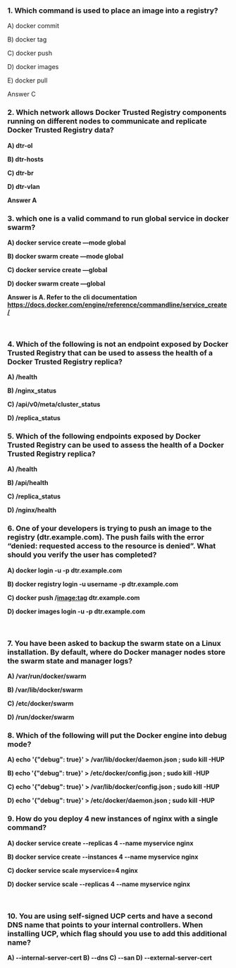 ### 1. Which command is used to place an image into a registry?

A) docker commit

B) docker tag

C) docker push

D) docker images

E) docker pull

Answer C 
<b>

### 2. Which network allows Docker Trusted Registry components running on different nodes to communicate and replicate Docker Trusted Registry data?

A) dtr-ol

B) dtr-hosts

C) dtr-br

D) dtr-vlan

Answer A 
<br>

### 3. which one is a valid command to run global service in docker swarm?

A) docker service create —mode global

B) docker swarm create —mode global

C) docker service create —global

D) docker swarm create —global

Answer is A. Refer to the cli documentation 
https://docs.docker.com/engine/reference/commandline/service_create/

<br>

### 4. Which of the following is not an endpoint exposed by Docker Trusted Registry that can be used to assess the health of a Docker Trusted Registry replica?

A) /health

B) /nginx_status

C) /api/v0/meta/cluster_status

D) /replica_status

### 5. Which of the following endpoints exposed by Docker Trusted Registry can be used to assess the health of a Docker Trusted Registry replica?

A) /health

B) /api/health

C) /replica_status

D) /nginx/health

### 6. One of your developers is trying to push an image to the registry (dtr.example.com). The push fails with the error “denied: requested access to the resource is denied”. What should you verify the user has completed?

A) docker login -u <username> -p <password> dtr.example.com

B) docker registry login -u username -p <password> dtr.example.com

C) docker push <username>/<image:tag> dtr.example.com

D) docker images login -u <username> -p <password> dtr.example.com

<br>

### 7. You have been asked to backup the swarm state on a Linux installation. By default, where do Docker manager nodes store the swarm state and manager logs?

A) /var/run/docker/swarm

B) /var/lib/docker/swarm

C) /etc/docker/swarm

D) /run/docker/swarm
<br>

### 8. Which of the following will put the Docker engine into debug mode?
A) echo '{"debug": true}' > /var/lib/docker/daemon.json ; sudo kill -HUP <pid of
dockerd>

B) echo '{"debug": true}' > /etc/docker/config.json ; sudo kill -HUP <pid of
dockerd>

C) echo '{"debug": true}' > /var/lib/docker/config.json ; sudo kill -HUP <pid of
dockerd>

D) echo '{"debug": true}' > /etc/docker/daemon.json ; sudo kill -HUP <pid of
dockerd>


### 9. How do you deploy 4 new instances of nginx with a single command?

A) docker service create --replicas 4 --name myservice nginx

B) docker service create --instances 4 --name myservice nginx

C) docker service scale myservice=4 nginx

D) docker service scale --replicas 4 --name myservice nginx

<br>

### 10. You are using self-signed UCP certs and have a second DNS name that points to your internal controllers. When installing UCP, which flag should you use to add this additional name?

A) --internal-server-cert
B) --dns
C) --san
D) --external-server-cert
